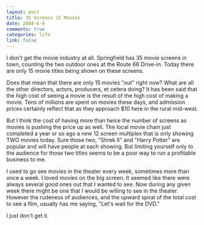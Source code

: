 ```yaml
--- 
layout: post
title: 35 Screens 15 Movies
date: 2004-6-9
comments: true
categories: life
link: false
---
```

I don't get the movie industry at all. Springfield has 35 movie screens in town, counting the two outdoor ones at the Route 66 Drive-in. Today there are only 15 movie titles being shown on these screens.

Does that mean that there are only 15 movies "out" right now? What are all the other directors, actors, producers, et cetera doing? It has been said that the high cost of seeing a movie is the result of the high cost of making a movie. Tens of millions are spent on movies these days, and admission prices certainly reflect that as they approach $10 here in the rural mid-west.

But I think the cost of having more than twice the number of screens as movies is pushing the price up as well. The local movie chain just completed a year or so ago a new 12 screen multiplex that is only showing TWO movies today. Sure those two, "Shrek II" and "Harry Potter" are popular and will have people at each showing. But limiting yourself only to the audience for those two titles seems to be a poor way to run a profitable business to me.

I used to go see movies in the theater every week, sometimes more than once a week. I loved movies on the big screen. It seemed like there were always several good ones out that I wanted to see. Now during any given week there might be one that I would be willing to see in the theater. However the rudeness of audiences, and the upward spiral of the total cost to see a film, usually has me saying, "Let's wait for the DVD."

I just don't get it.
